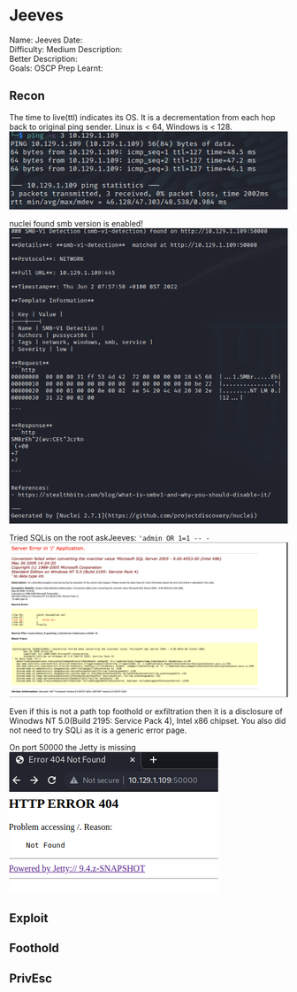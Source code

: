 # Jeeves
Name: Jeeves
Date:  
Difficulty:  Medium
Description:  
Better Description:  
Goals:  OSCP Prep
Learnt:

## Recon
The time to live(ttl) indicates its OS. It is a decrementation from each hop back to original ping sender. Linux is < 64, Windows is < 128.
![ping](Screenshots/ping.png)

nuclei found smb version is enabled!
![smbv1](Screenshots/smbv1-detected.png)

Tried SQLis on the root askJeeves:
`'admin OR 1=1 -- -`
![sqlione](Screenshots/sqlinjection-error-attempt.png)

Even if this is not a path top foothold or exfiltration then it is a disclosure of Winodws NT 5.0(Build 2195: Service Pack 4), Intel x86 chipset. You also did not need to try SQLi as it is a generic error page.

On port 50000 the Jetty is missing
![jetty](Screenshots/notfoundjetty.png)

## Exploit

## Foothold

## PrivEsc

      
